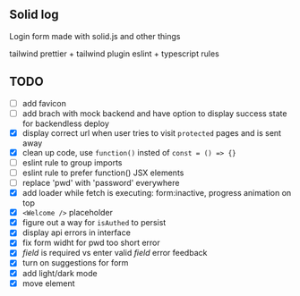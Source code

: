 ## Solid log

Login form made with solid.js and other things

tailwind
prettier + tailwind plugin
eslint + typescript rules

## TODO

-   [ ] add favicon
-   [ ] add brach with mock backend and have option to display success state for
    backendless deploy
-   [x] display correct url when user tries to visit `protected` pages and is sent away
-   [x] clean up code, use `function()` insted of `const = () => {}`
-   [ ] eslint rule to group imports
-   [ ] eslint rule to prefer function() JSX elements
-   [ ] replace 'pwd' with 'password' everywhere
-   [x] add loader while fetch is executing: form:inactive, progress animation on top
-   [x] `<Welcome />` placeholder
-   [x] figure out a way for `isAuthed` to persist
-   [x] display api errors in interface
-   [x] fix form widht for pwd too short error
-   [x] _field_ is required vs enter valid _field_ error feedback
-   [x] turn on suggestions for form
-   [x] add light/dark mode
-   [x] move <Label> element
